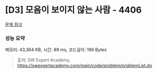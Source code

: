 # [D3] 모음이 보이지 않는 사람 - 4406 

[문제 링크](https://swexpertacademy.com/main/code/problem/problemDetail.do?contestProbId=AWNcD_66pUEDFAV8) 

### 성능 요약

메모리: 43,364 KB, 시간: 89 ms, 코드길이: 196 Bytes



> 출처: SW Expert Academy, https://swexpertacademy.com/main/code/problem/problemList.do